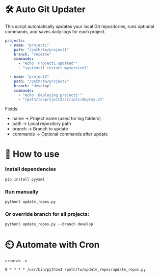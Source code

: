# 🛠️ Auto Git Updater

This script automatically updates your local Git repositories, runs optional commands, and saves daily logs for each project.

````yaml
projects:
  - name: "project1"
    path: "/path/to/project1"
    branch: "recette"
    commands:
      - "echo 'Project1 updated'"
      - "systemctl restart myservice1"

  - name: "project2"
    path: "/path/to/project2"
    branch: "develop"
    commands:
      - "echo 'Deploying project2'"
      - "/path/to/project2/scripts/deploy.sh"
````
Fields:

- name → Project name (used for log folders)
- path → Local repository path
- branch → Branch to update
- commands → Optional commands after update

# 🚀 How to use
### Install dependencies
````shell
pip install pyyaml
````

### Run manually
````shell
python3 update_repos.py
````

### Or override branch for all projects:
````shell
python3 update_repos.py --branch develop
````

# ⏲️ Automate with Cron
````shell
crontab -e
````

````shell
0 * * * * /usr/bin/python3 /path/to/update_repos/update_repos.py
````